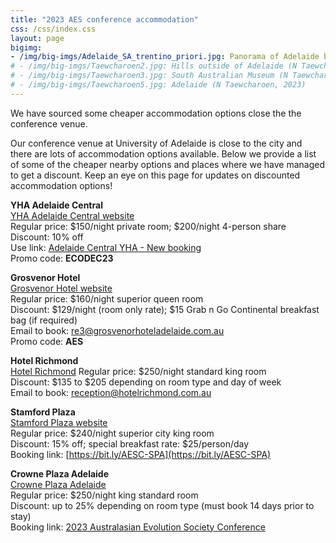 ```yaml
---
title: "2023 AES conference accommodation"
css: /css/index.css
layout: page
bigimg:
- /img/big-imgs/Adelaide_SA_trentino_priori.jpg: Panorama of Adelaide by Trentino Priori (Wikimedia Commons, 2014)
# - /img/big-imgs/Taewcharoen2.jpg: Hills outside of Adelaide (N Taewcharoen, 2023)
# - /img/big-imgs/Taewcharoen3.jpg: South Australian Museum (N Taewcharoen, 2023)
# - /img/big-imgs/Taewcharoen5.jpg: Adelaide (N Taewcharoen, 2023)
---
```


We have sourced some cheaper accommodation options close the the conference venue.   

Our conference venue at University of Adelaide is close to the city and there are lots of accommodation options available. Below we provide a list of some of the cheaper nearby options and places where we have managed to get a discount. Keep an eye on this page for updates on discounted accommodation options!

**YHA Adelaide Central**  
[YHA Adelaide Central website](https://www.yha.com.au/hostels/sa/adelaide/adelaide-backpackers-hostel/)  
Regular price: $150/night private room; $200/night 4-person share  
Discount: 10% off   
Use link: [Adelaide Central YHA - New booking](https://app.mews.com/distributor/cb051d41-9f52-4f7b-9abe-ad96008a42e9?mewsVoucherCode=ECODEC23)  
Promo code: **ECODEC23**


**Grosvenor Hotel**  
[Grosvenor Hotel website](https://www.grosvenorhoteladelaide.com.au)  
Regular price: $160/night superior queen room  
Discount: $129/night (room only rate); $15 Grab n Go Continental breakfast bag (if required)  
Email to book: re3@grosvenorhoteladelaide.com.au  
Promo code: **AES**  


**Hotel Richmond**  
[Hotel Richmond](https://www.hotelrichmond.com.au)
Regular price: $250/night standard king room  
Discount: $135 to $205 depending on room type and day of week  
Email to book: [reception@hotelrichmond.com.au](mailto:reception@hotelrichmond.com.au)  


**Stamford Plaza**  
[Stamford Plaza website](https://www.stamford.com.au/hotels/stamford-plaza-adelaide-hotel/)  
Regular price: $240/night superior city king room  
Discount: 15% off; special breakfast rate: $25/person/day  
Booking link: [https://bit.ly/AESC-SPA](https://bit.ly/AESC-SPA)  


**Crowne Plaza Adelaide**  
[Crowne Plaza Adelaide](https://adelaide.crowneplaza.com)  
Regular price: $250/night king standard room  
Discount: up to 25% depending on room type (must book 14 days prior to stay)  
Booking link: [2023 Australasian Evolution Society Conference](https://www.ihg.com/crowneplaza/hotels/gb/en/adelaide/adlad/hoteldetail?fromRedirect=true&qSrt=sBR&qSlH=ADLAD&qCiD=11&qCiMy=112023&qCoD=17&qCoMy=112023&qAAR=IDAP0&qRtP=IDAP0&setPMCookies=true&qSHBrC=CP&qDest=27%20Frome%20Street%2C%20Adelaide%2C%20SA%2C%20AU&srb_u=1)  




